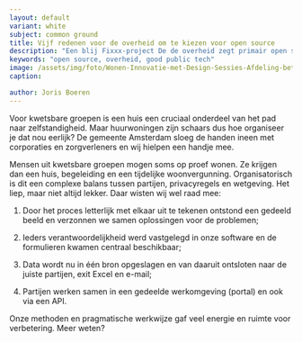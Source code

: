 ```yaml
---
layout: default
variant: white
subject: common ground
title: Vijf redenen voor de overheid om te kiezen voor open source
description: "Een blij Fixxx-project De de overheid zegt primair open source te gaan werken. Maar in de praktijk is dat nog nauwelijks zo, op een enkele vooruitstrevende gemeente na. De vorig jaar ingezette beleidslijn 'open tenzij' blijkt in de praktijk nog flinterdun."
keywords: "open source, overheid, good public tech"
image: /assets/img/foto/Wonen-Innovatie-met-Design-Sessies-Afdeling-betrekken.jpg
caption:

author: Joris Boeren
---
```


Voor kwetsbare groepen is een huis een cruciaal onderdeel van het pad naar zelfstandigheid. Maar huurwoningen zijn schaars dus hoe organiseer je dat nou eerlijk? De gemeente Amsterdam sloeg de handen ineen met corporaties en zorgverleners en wij hielpen een handje mee. 

Mensen uit kwetsbare groepen mogen soms op proef wonen. Ze krijgen dan een huis, begeleiding en een tijdelijke woonvergunning. Organisatorisch is dit een complexe balans tussen partijen, privacyregels en wetgeving. Het liep, maar niet altijd lekker. Daar wisten wij wel raad mee: 

1. Door het proces letterlijk met elkaar uit te tekenen ontstond een gedeeld beeld en verzonnen we samen oplossingen voor de problemen;

2. Ieders verantwoordelijkheid werd vastgelegd in onze software en de formulieren kwamen centraal beschikbaar;

3. Data wordt nu in één bron opgeslagen en van daaruit ontsloten naar de juiste partijen, exit Excel en e-mail;

4. Partijen werken samen in een gedeelde werkomgeving (portal) en ook via een API.

Onze methoden en pragmatische werkwijze gaf veel energie en ruimte voor verbetering. Meer weten? 
